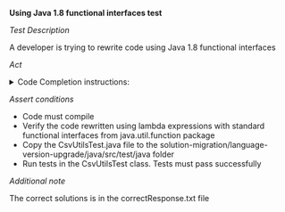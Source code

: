 **Using Java 1.8 functional interfaces test**

*Test Description*

A developer is trying to rewrite code using Java 1.8 functional interfaces

*Act*

<details>
<summary>Code Completion instructions:</summary>

- Open the project solution-migration/language-version-upgrade/java in IDE
- Open the CsvUtils class
- Comment the method `collectCsvFiles` body
- Press ENTER
- Accept the best suggestion using the TAB and ENTER keys
- Add all necessary imports

</details>

*Assert conditions*

- Code must compile
- Verify the code rewritten using lambda expressions with standard functional interfaces from java.util.function package
- Copy the CsvUtilsTest.java file to the solution-migration/language-version-upgrade/java/src/test/java folder
- Run tests in the CsvUtilsTest class. Tests must pass successfully

*Additional note*

The correct solutions is in the correctResponse.txt file